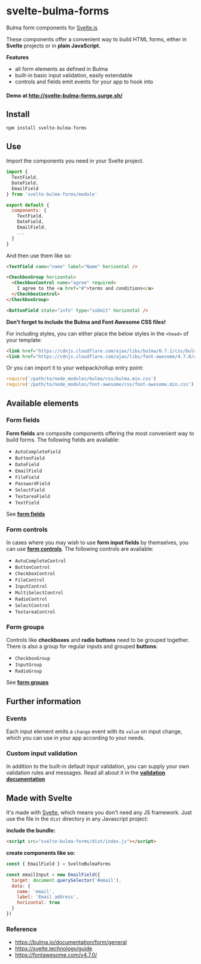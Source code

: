 # svelte-bulma-forms
Bulma form components for [Svelte.js](https://svelte.technology/)

These components offer a convenient way to build HTML forms, either in **Svelte** projects or in **plain JavaScript.**

**Features**

* all form elements as defined in Bulma
* built-in basic input validation, easily extendable
* controls and fields emit events for your app to hook into

#### Demo at http://svelte-bulma-forms.surge.sh/


## Install

`npm install svelte-bulma-forms`

## Use

Import the components you need in your Svelte project.

````javascript
import {
  TextField,
  DateField,
  EmailField
} from 'svelte-bulma-forms/module'

export default {
  components: {
    TextField,
    DateField,
    EmailField,
	...
  }
}
````
And then use them like so:

````html
<TextField name="name" label="Name" horizontal />

<CheckboxGroup horizontal>
  <CheckboxControl name="agree" required>
    I agree to the <a href="#">terms and conditions</a>
  </CheckboxControl>
</CheckboxGroup>

<ButtonField state="info" type="submit" horizontal />
````
**Don't forget to include the Bulma and Font Awesome CSS files!**

For including styles, you can either place the below styles in the `<head>` of your template:

````html
<link href="https://cdnjs.cloudflare.com/ajax/libs/bulma/0.7.1/css/bulma.min.css" rel="stylesheet">
<link href="https://cdnjs.cloudflare.com/ajax/libs/font-awesome/4.7.0/css/font-awesome.min.css" rel="stylesheet">
````

Or you can import it to your webpack/rollup entry point:

````javascript
require('/path/to/node_modules/bulma/css/bulma.min.css')
require('/path/to/node_modules/font-awesome/css/font-awesome.min.css')
````

## Available elements

### Form fields

**Form fields** are composite components offering the most convenient way to build forms. The following fields are available:

- `AutoCompleteField`
- `ButtonField`
- `DateField`
- `EmailField`
- `FileField`
- `PasswordField`
- `SelectField`
- `TextareaField`
- `TextField`

See [**form fields**](https://github.com/elcobvg/svelte-bulma-forms/tree/master/src/fields)

### Form controls

In cases where you may wish to use **form input fields** by themselves, you can use [**form controls**](https://github.com/elcobvg/svelte-bulma-forms/tree/master/src/controls). The following controls are available:

- `AutoCompleteControl`
- `ButtonControl`
- `CheckboxControl`
- `FileControl`
- `InputControl`
- `MultiSelectControl`
- `RadioControl`
- `SelectControl`
- `TextareaControl`

### Form groups

Controls like **checkboxes** and **radio buttons** need to be grouped together. There is also a group for regular inputs and grouped **buttons**:

- `CheckboxGroup`
- `InputGroup`
- `RadioGroup`

See [**form groups**](https://github.com/elcobvg/svelte-bulma-forms/tree/master/src/groups)

## Further information

### Events
Each input element emits a `change` event with its `value` on input change, which you can use in your app according to your needs.

### Custom input validation
In addition to the built-in default input validation, you can supply your own validation rules and messages. Read all about it in the [**validation documentation**](https://github.com/elcobvg/svelte-bulma-forms/tree/master/src/validation)


## Made with Svelte
It's made with [Svelte](https://svelte.technology/), which means you don't need any JS framework. Just use the file in the `dist` directory in any Javascript project:

**include the bundle:** 

````html
<script src="svelte-bulma-forms/dist/index.js"></script>
````
**create components like so:**

````javascript
const { EmailField } = SvelteBulmaForms

const emailInput = new EmailField({
  target: document.querySelector('#email'),
  data: { 
    name: 'email',
    label: 'Email address',
    horizontal: true
  }
})
````

### Reference

- https://bulma.io/documentation/form/general
- https://svelte.technology/guide
- https://fontawesome.com/v4.7.0/